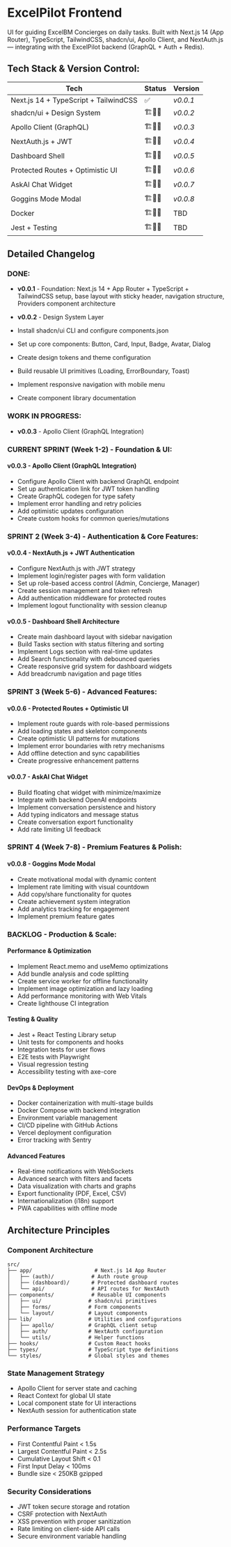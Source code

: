 # ExcelPilot Frontend

UI for guiding ExcelBM Concierges on daily tasks. Built with Next.js 14 (App Router), TypeScript, TailwindCSS, shadcn/ui, Apollo Client, and NextAuth.js — integrating with the ExcelPilot backend (GraphQL + Auth + Redis).

## Tech Stack & Version Control:
| Tech | Status | Version |
| --- | --- | --- |
| Next.js 14 + TypeScript + TailwindCSS | ✅ | _v0.0.1_ |
| shadcn/ui + Design System | 🏗️🧱🔨 | _v0.0.2_ |
| Apollo Client (GraphQL) | 🏗️🧱🔨 | _v0.0.3_ |
| NextAuth.js + JWT | 🏗️🧱🔨 | _v0.0.4_ |
| Dashboard Shell | 🏗️🧱🔨 | _v0.0.5_ |
| Protected Routes + Optimistic UI | 🏗️🧱🔨 | _v0.0.6_ |
| AskAI Chat Widget | 🏗️🧱🔨 | _v0.0.7_ |
| Goggins Mode Modal | 🏗️🧱🔨 | _v0.0.8_ |
| Docker | 🏗️🧱🔨 | TBD |
| Jest + Testing | 🏗️🧱🔨 | TBD |

## **Detailed Changelog** 

### **DONE**:
- **v0.0.1** - Foundation: Next.js 14 + App Router + TypeScript + TailwindCSS setup, base layout with sticky header, navigation structure, Providers component architecture

- **v0.0.2** - Design System Layer
- Install shadcn/ui CLI and configure components.json
- Set up core components: Button, Card, Input, Badge, Avatar, Dialog
- Create design tokens and theme configuration
- Build reusable UI primitives (Loading, ErrorBoundary, Toast)
- Implement responsive navigation with mobile menu
- Create component library documentation

### **WORK IN PROGRESS**:
- **v0.0.3** - Apollo Client (GraphQL Integration)

### **CURRENT SPRINT (Week 1-2)** - Foundation & UI:

#### **v0.0.3** - Apollo Client (GraphQL Integration)
- Configure Apollo Client with backend GraphQL endpoint
- Set up authentication link for JWT token handling
- Create GraphQL codegen for type safety
- Implement error handling and retry policies
- Add optimistic updates configuration
- Create custom hooks for common queries/mutations

### **SPRINT 2 (Week 3-4)** - Authentication & Core Features:

#### **v0.0.4** - NextAuth.js + JWT Authentication
- Configure NextAuth.js with JWT strategy
- Implement login/register pages with form validation
- Set up role-based access control (Admin, Concierge, Manager)
- Create session management and token refresh
- Add authentication middleware for protected routes
- Implement logout functionality with session cleanup

#### **v0.0.5** - Dashboard Shell Architecture
- Create main dashboard layout with sidebar navigation
- Build Tasks section with status filtering and sorting
- Implement Logs section with real-time updates
- Add Search functionality with debounced queries
- Create responsive grid system for dashboard widgets
- Add breadcrumb navigation and page titles

### **SPRINT 3 (Week 5-6)** - Advanced Features:

#### **v0.0.6** - Protected Routes + Optimistic UI
- Implement route guards with role-based permissions
- Add loading states and skeleton components
- Create optimistic UI patterns for mutations
- Implement error boundaries with retry mechanisms
- Add offline detection and sync capabilities
- Create progressive enhancement patterns

#### **v0.0.7** - AskAI Chat Widget
- Build floating chat widget with minimize/maximize
- Integrate with backend OpenAI endpoints
- Implement conversation persistence and history
- Add typing indicators and message status
- Create conversation export functionality
- Add rate limiting UI feedback

### **SPRINT 4 (Week 7-8)** - Premium Features & Polish:

#### **v0.0.8** - Goggins Mode Modal
- Create motivational modal with dynamic content
- Implement rate limiting with visual countdown
- Add copy/share functionality for quotes
- Create achievement system integration
- Add analytics tracking for engagement
- Implement premium feature gates

### **BACKLOG** - Production & Scale:

#### **Performance & Optimization**
- Implement React.memo and useMemo optimizations
- Add bundle analysis and code splitting
- Create service worker for offline functionality
- Implement image optimization and lazy loading
- Add performance monitoring with Web Vitals
- Create lighthouse CI integration

#### **Testing & Quality**
- Jest + React Testing Library setup
- Unit tests for components and hooks
- Integration tests for user flows
- E2E tests with Playwright
- Visual regression testing
- Accessibility testing with axe-core

#### **DevOps & Deployment**
- Docker containerization with multi-stage builds
- Docker Compose with backend integration
- Environment variable management
- CI/CD pipeline with GitHub Actions
- Vercel deployment configuration
- Error tracking with Sentry

#### **Advanced Features**
- Real-time notifications with WebSockets
- Advanced search with filters and facets
- Data visualization with charts and graphs
- Export functionality (PDF, Excel, CSV)
- Internationalization (i18n) support
- PWA capabilities with offline mode

## **Architecture Principles**

### **Component Architecture**
```
src/
├── app/                    # Next.js 14 App Router
│   ├── (auth)/            # Auth route group
│   ├── (dashboard)/       # Protected dashboard routes
│   └── api/               # API routes for NextAuth
├── components/            # Reusable UI components
│   ├── ui/               # shadcn/ui primitives
│   ├── forms/            # Form components
│   └── layout/           # Layout components
├── lib/                  # Utilities and configurations
│   ├── apollo/           # GraphQL client setup
│   ├── auth/             # NextAuth configuration
│   └── utils/            # Helper functions
├── hooks/                # Custom React hooks
├── types/                # TypeScript type definitions
└── styles/               # Global styles and themes
```

### **State Management Strategy**
- Apollo Client for server state and caching
- React Context for global UI state
- Local component state for UI interactions
- NextAuth session for authentication state

### **Performance Targets**
- First Contentful Paint < 1.5s
- Largest Contentful Paint < 2.5s
- Cumulative Layout Shift < 0.1
- First Input Delay < 100ms
- Bundle size < 250KB gzipped

### **Security Considerations**
- JWT token secure storage and rotation
- CSRF protection with NextAuth
- XSS prevention with proper sanitization
- Rate limiting on client-side API calls
- Secure environment variable handling
